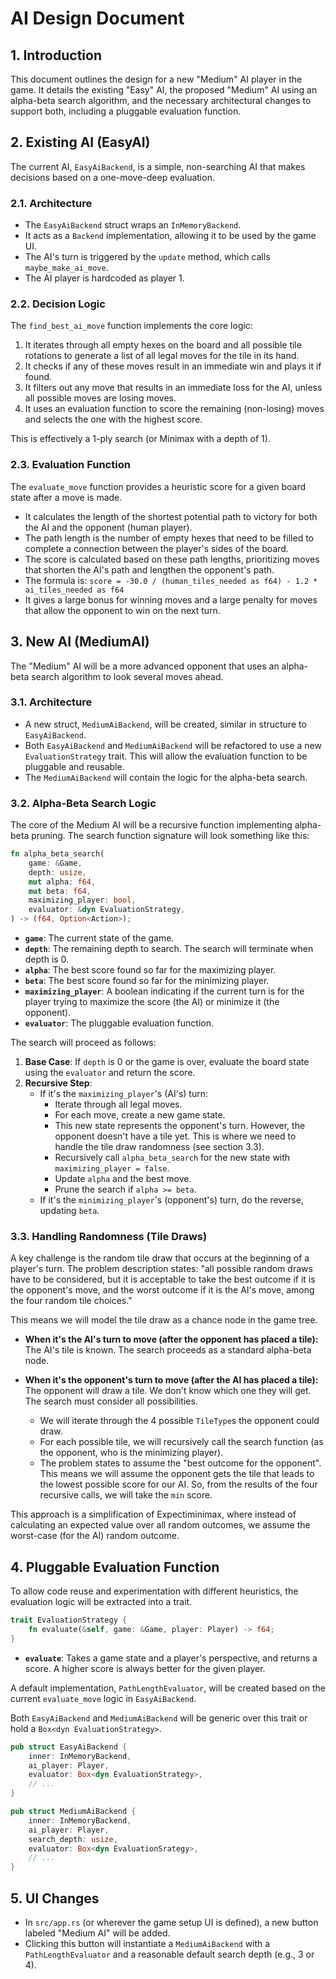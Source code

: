 # AI Design Document

## 1. Introduction

This document outlines the design for a new "Medium" AI player in the game. It details the existing "Easy" AI, the proposed "Medium" AI using an alpha-beta search algorithm, and the necessary architectural changes to support both, including a pluggable evaluation function.

## 2. Existing AI (EasyAI)

The current AI, `EasyAiBackend`, is a simple, non-searching AI that makes decisions based on a one-move-deep evaluation.

### 2.1. Architecture

- The `EasyAiBackend` struct wraps an `InMemoryBackend`.
- It acts as a `Backend` implementation, allowing it to be used by the game UI.
- The AI's turn is triggered by the `update` method, which calls `maybe_make_ai_move`.
- The AI player is hardcoded as player 1.

### 2.2. Decision Logic

The `find_best_ai_move` function implements the core logic:
1. It iterates through all empty hexes on the board and all possible tile rotations to generate a list of all legal moves for the tile in its hand.
2. It checks if any of these moves result in an immediate win and plays it if found.
3. It filters out any move that results in an immediate loss for the AI, unless all possible moves are losing moves.
4. It uses an evaluation function to score the remaining (non-losing) moves and selects the one with the highest score.

This is effectively a 1-ply search (or Minimax with a depth of 1).

### 2.3. Evaluation Function

The `evaluate_move` function provides a heuristic score for a given board state after a move is made.
- It calculates the length of the shortest potential path to victory for both the AI and the opponent (human player).
- The path length is the number of empty hexes that need to be filled to complete a connection between the player's sides of the board.
- The score is calculated based on these path lengths, prioritizing moves that shorten the AI's path and lengthen the opponent's path.
- The formula is: `score = -30.0 / (human_tiles_needed as f64) - 1.2 * ai_tiles_needed as f64`
- It gives a large bonus for winning moves and a large penalty for moves that allow the opponent to win on the next turn.

## 3. New AI (MediumAI)

The "Medium" AI will be a more advanced opponent that uses an alpha-beta search algorithm to look several moves ahead.

### 3.1. Architecture

- A new struct, `MediumAiBackend`, will be created, similar in structure to `EasyAiBackend`.
- Both `EasyAiBackend` and `MediumAiBackend` will be refactored to use a new `EvaluationStrategy` trait. This will allow the evaluation function to be pluggable and reusable.
- The `MediumAiBackend` will contain the logic for the alpha-beta search.

### 3.2. Alpha-Beta Search Logic

The core of the Medium AI will be a recursive function implementing alpha-beta pruning. The search function signature will look something like this:

```rust
fn alpha_beta_search(
    game: &Game,
    depth: usize,
    mut alpha: f64,
    mut beta: f64,
    maximizing_player: bool,
    evaluator: &dyn EvaluationStrategy,
) -> (f64, Option<Action>);
```

- **`game`**: The current state of the game.
- **`depth`**: The remaining depth to search. The search will terminate when depth is 0.
- **`alpha`**: The best score found so far for the maximizing player.
- **`beta`**: The best score found so far for the minimizing player.
- **`maximizing_player`**: A boolean indicating if the current turn is for the player trying to maximize the score (the AI) or minimize it (the opponent).
- **`evaluator`**: The pluggable evaluation function.

The search will proceed as follows:
1.  **Base Case**: If `depth` is 0 or the game is over, evaluate the board state using the `evaluator` and return the score.
2.  **Recursive Step**:
    - If it's the `maximizing_player`'s (AI's) turn:
        - Iterate through all legal moves.
        - For each move, create a new game state.
        - This new state represents the opponent's turn. However, the opponent doesn't have a tile yet. This is where we need to handle the tile draw randomness (see section 3.3).
        - Recursively call `alpha_beta_search` for the new state with `maximizing_player = false`.
        - Update `alpha` and the best move.
        - Prune the search if `alpha >= beta`.
    - If it's the `minimizing_player`'s (opponent's) turn, do the reverse, updating `beta`.

### 3.3. Handling Randomness (Tile Draws)

A key challenge is the random tile draw that occurs at the beginning of a player's turn. The problem description states: "all possible random draws have to be considered, but it is acceptable to take the best outcome if it is the opponent's move, and the worst outcome if it is the AI's move, among the four random tile choices."

This means we will model the tile draw as a chance node in the game tree.

-   **When it's the AI's turn to move (after the opponent has placed a tile):** The AI's tile is known. The search proceeds as a standard alpha-beta node.

-   **When it's the opponent's turn to move (after the AI has placed a tile):** The opponent will draw a tile. We don't know which one they will get. The search must consider all possibilities.
    - We will iterate through the 4 possible `TileType`s the opponent could draw.
    - For each possible tile, we will recursively call the search function (as the opponent, who is the minimizing player).
    - The problem states to assume the "best outcome for the opponent". This means we will assume the opponent gets the tile that leads to the lowest possible score for our AI. So, from the results of the four recursive calls, we will take the `min` score.

This approach is a simplification of Expectiminimax, where instead of calculating an expected value over all random outcomes, we assume the worst-case (for the AI) random outcome.

## 4. Pluggable Evaluation Function

To allow code reuse and experimentation with different heuristics, the evaluation logic will be extracted into a trait.

```rust
trait EvaluationStrategy {
    fn evaluate(&self, game: &Game, player: Player) -> f64;
}
```

- **`evaluate`**: Takes a game state and a player's perspective, and returns a score. A higher score is always better for the given player.

A default implementation, `PathLengthEvaluator`, will be created based on the current `evaluate_move` logic in `EasyAiBackend`.

Both `EasyAiBackend` and `MediumAiBackend` will be generic over this trait or hold a `Box<dyn EvaluationStrategy>`.

```rust
pub struct EasyAiBackend {
    inner: InMemoryBackend,
    ai_player: Player,
    evaluator: Box<dyn EvaluationStrategy>,
    // ...
}

pub struct MediumAiBackend {
    inner: InMemoryBackend,
    ai_player: Player,
    search_depth: usize,
    evaluator: Box<dyn EvaluationSrategy>,
    // ...
}
```

## 5. UI Changes

- In `src/app.rs` (or wherever the game setup UI is defined), a new button labeled "Medium AI" will be added.
- Clicking this button will instantiate a `MediumAiBackend` with a `PathLengthEvaluator` and a reasonable default search depth (e.g., 3 or 4).
